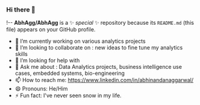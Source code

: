 ### Hi there 👋

!--
**AbhAgg/AbhAgg** is a ✨ _special_ ✨ repository because its `README.md` (this file) appears on your GitHub profile.


- 🔭 I’m currently working on various analytics projects 
- 👯 I’m looking to collaborate on : new ideas to fine tune my analytics skills
- 🤔 I’m looking for help with 
- 💬 Ask me about : Data Analytics projects, business intelligence use cases, embedded systems, bio-engineering
- 📫 How to reach me: https://www.linkedin.com/in/abhinandanaggarwal/
- 😄 Pronouns: He/Him
- ⚡ Fun fact: I've never seen snow in my life.

